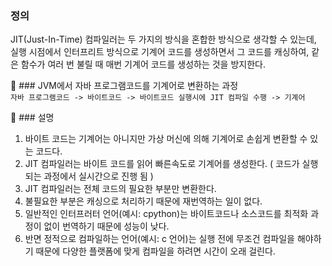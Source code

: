 
### 정의  
JIT(Just-In-Time) 컴파일러는 두 가지의 방식을 혼합한 방식으로 생각할 수 있는데, 실행 시점에서 인터프리트 방식으로 기계어 코드를 생성하면서 그 코드를 캐싱하여, 같은 함수가 여러 번 불릴 때 매번 기계어 코드를 생성하는 것을 방지한다.

🥇 ### JVM에서 자바 프로그램코드를 기계어로 변환하는 과정  
`자바 프로그램코드 -> 바이트코드 -> 바이트코드 실행시에 JIT 컴파일 수행 -> 기계어`

🥇 ### 설명  
1. 바이트 코드는 기계어는 아니지만 가상 머신에 의해 기계어로 손쉽게 변환할 수 있는 코드다.
2. JIT 컴파일러는 바이트 코드를 읽어 빠른속도로 기계어를 생성한다. ( 코드가 실행되는 과정에서 실시간으로 진행 됨 )
3. JIT 컴파일러는 전체 코드의 필요한 부분만 변환한다.
4. 불필요한 부분은 캐싱으로 처리하기 때문에 재번역하는 일이 없다.
5. 일반적인 인터프러터 언어(예시: cpython)는 바이트코드나 소스코드를 최적화 과정이 없이 번역하기 때문에 성능이 낮다.
6. 반면 정적으로 컴파일하는 언어(예시: c 언어)는 실행 전에 무조건 컴파일을 해야하기 때문에 다양한 플랫폼에 맞게 컴파일을 하려면 시간이 오래 걸린다.
